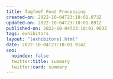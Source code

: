 ```yaml
---
title: Tagfeef Food Processing
created-on: 2022-10-04T23:10:01.873Z
updated-on: 2022-10-04T23:10:01.891Z
published-on: 2022-10-04T23:10:01.903Z
tags: exhibitors
layout: "[exhibitors].html"
date: 2022-10-04T23:10:01.914Z
seo:
  noindex: false
  twitter:title: summary
  twitter:card: summary
---
```

